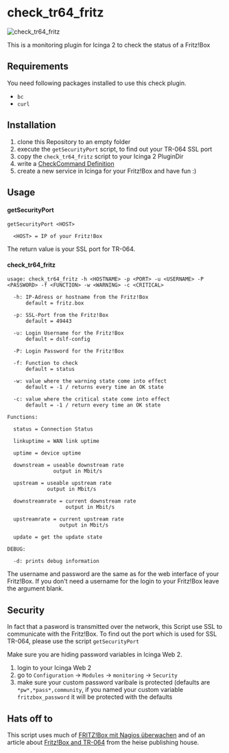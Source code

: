 # check_tr64_fritz

![check_tr64_fritz](https://github.com/mcktr/check_tr64_fritz/raw/master/doc/github_doc_fritzbox_services.png)

This is a monitoring plugin for Icinga 2 to check the status of a Fritz!Box

## Requirements

You need following packages installed to use this check plugin.

- `bc`
- `curl`

## Installation

1. clone this Repository to an empty folder 
2. execute the `getSecurityPort` script, to find out your TR-064 SSL port
3. copy the `check_tr64_fritz` script to your Icinga 2 PluginDir 
4. write a [CheckCommand Definition](https://docs.icinga.com/icinga2/latest/doc/module/icinga2/chapter/monitoring-basics#check-commands)
5. create a new service in Icinga for your Fritz!Box and have fun :)

## Usage

#### getSecurityPort

```
getSecurityPort <HOST>

  <HOST> = IP of your Fritz!Box
```

The return value is your SSL port for TR-064.

#### check_tr64_fritz

```
usage: check_tr64_fritz -h <HOSTNAME> -p <PORT> -u <USERNAME> -P <PASSWORD> -f <FUNCTION> -w <WARNING> -c <CRITICAL>

  -h: IP-Adress or hostname from the Fritz!Box
      default = fritz.box

  -p: SSL-Port from the Fritz!Box
      default = 49443

  -u: Login Username for the Fritz!Box
      default = dslf-config

  -P: Login Password for the Fritz!Box

  -f: Function to check
      default = status

  -w: value where the warning state come into effect
      default = -1 / returns every time an OK state

  -c: value where the critical state come into effect
      default = -1 / return every time an OK state

Functions:

  status = Connection Status

  linkuptime = WAN link uptime

  uptime = device uptime

  downstream = useable downstream rate
               output in Mbit/s

  upstream = useable upstream rate
             output in Mbit/s

  downstreamrate = current downstream rate
                   output in Mbit/s

  upstreamrate = current upstream rate
                 output in Mbit/s

  update = get the update state

DEBUG:

  -d: prints debug information
```

The username and password are the same as for the web interface of your Fritz!Box. If you don't need a username for the login to your Fritz!Box leave the argument blank.

## Security

In fact that a pasword is transmitted over the network, this Script use SSL to communicate with the Fritz!Box.
To find out the port which is used for SSL TR-064, please use the script `getSecurityPort`

Make sure you are hiding password variables in Icinga Web 2.

1. login to your Icinga Web 2
2. go to `Configuration` -> `Modules` -> `monitoring` -> `Security`
3. make sure your custom password varibale is protected (defaults are `*pw*,*pass*,community`, if you named your custom variable `fritzbox_password` it will be protected with the defaults

## Hats off to

This script uses much of [FRITZ!Box mit Nagios überwachen](http://blog.gmeiners.net/2013/09/fritzbox-mit-nagios-uberwachen.html) and of an
article about [Fritz!Box and TR-064](http://heise.de/-2550500) from the heise publishing house.
